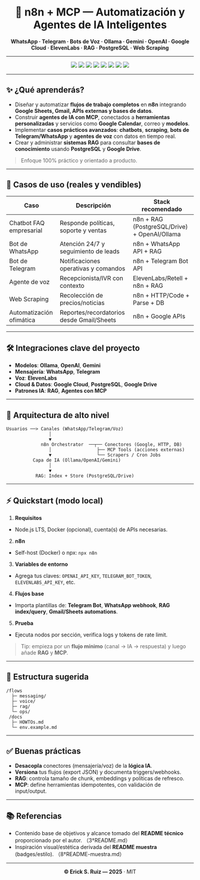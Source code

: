 <!-- Banner centrado -->
<div align="center">

# 🚀 n8n + MCP — Automatización y Agentes de IA Inteligentes

**WhatsApp · Telegram · Bots de Voz · Ollama · Gemini · OpenAI · Google Cloud · ElevenLabs · RAG · PostgreSQL · Web Scraping**

---

<!-- Badges -->
<img src="https://img.shields.io/badge/n8n-Automation-00B2FF?logo=n8n&style=for-the-badge&labelColor=0D1117" />
<img src="https://img.shields.io/badge/MCP-Model%20Context%20Protocol-6C63FF?style=for-the-badge&labelColor=0D1117" />
<img src="https://img.shields.io/badge/RAG-Retrieval%20Augmented%20Generation-FF7A59?style=for-the-badge&labelColor=0D1117" />
<img src="https://img.shields.io/badge/DB-PostgreSQL-336791?logo=postgresql&style=for-the-badge&labelColor=0D1117" />
<img src="https://img.shields.io/badge/Models-Ollama%20|%20OpenAI%20|%20Gemini-22CC88?style=for-the-badge&labelColor=0D1117" />
<img src="https://img.shields.io/badge/Messaging-WhatsApp%20|%20Telegram-25D366?style=for-the-badge&labelColor=0D1117" />
<img src="https://img.shields.io/badge/Voice-ElevenLabs-8A2BE2?style=for-the-badge&labelColor=0D1117" />
<img src="https://img.shields.io/badge/License-MIT-black?style=for-the-badge&labelColor=0D1117" />

</div>

---

## ✨ ¿Qué aprenderás?
- Diseñar y automatizar **flujos de trabajo completos** en **n8n** integrando **Google Sheets, Gmail, APIs externas y bases de datos**.  
- Construir **agentes de IA con MCP**, conectados a **herramientas personalizadas** y servicios como **Google Calendar**, correo y **modelos**.  
- Implementar **casos prácticos avanzados**: **chatbots**, **scraping**, **bots de Telegram/WhatsApp** y **agentes de voz** con datos en tiempo real.  
- Crear y administrar **sistemas RAG** para consultar **bases de conocimiento** usando **PostgreSQL** y **Google Drive**.  

> Enfoque 100% práctico y orientado a producto.

---

## 🧩 Casos de uso (reales y vendibles)
| Caso | Descripción | Stack recomendado |
|---|---|---|
| Chatbot FAQ empresarial | Responde políticas, soporte y ventas | n8n + RAG (PostgreSQL/Drive) + OpenAI/Ollama |
| Bot de WhatsApp | Atención 24/7 y seguimiento de leads | n8n + WhatsApp API + RAG |
| Bot de Telegram | Notificaciones operativas y comandos | n8n + Telegram Bot API |
| Agente de voz | Recepcionista/IVR con contexto | ElevenLabs/Retell + n8n + RAG |
| Web Scraping | Recolección de precios/noticias | n8n + HTTP/Code + Parse + DB |
| Automatización ofimática | Reportes/recordatorios desde Gmail/Sheets | n8n + Google APIs |

---

## 🛠️ Integraciones clave del proyecto
- **Modelos**: **Ollama**, **OpenAI**, **Gemini**  
- **Mensajería**: **WhatsApp**, **Telegram**  
- **Voz**: **ElevenLabs**  
- **Cloud & Datos**: **Google Cloud**, **PostgreSQL**, **Google Drive**  
- **Patrones IA**: **RAG**, **Agentes con MCP**  

---

## 🌇️ Arquitectura de alto nivel
```text
Usuarios ──> Canales (WhatsApp/Telegram/Voz)
                │
                ▼
             n8n Orchestrator  ──┬── Conectores (Google, HTTP, DB)
                │                 ├── MCP Tools (acciones externas)
                ▼                 └── Scrapers / Cron Jobs
          Capa de IA (Ollama/OpenAI/Gemini)
                │
                ▼
           RAG: Index + Store (PostgreSQL/Drive)
```

---

## ⚡ Quickstart (modo local)
1) **Requisitos**
- Node.js LTS, Docker (opcional), cuenta(s) de APIs necesarias.  
2) **n8n**
- Self-host (Docker) o npx: `npx n8n`  
3) **Variables de entorno**
- Agrega tus claves: `OPENAI_API_KEY`, `TELEGRAM_BOT_TOKEN`, `ELEVENLABS_API_KEY`, etc.  
4) **Flujos base**
- Importa plantillas de: **Telegram Bot**, **WhatsApp webhook**, **RAG index/query**, **Gmail/Sheets automations**.  
5) **Prueba**
- Ejecuta nodos por sección, verifica logs y tokens de rate limit.

> Tip: empieza por un **flujo mínimo** (canal → IA → respuesta) y luego añade **RAG** y **MCP**.

---

## 📂 Estructura sugerida
```
/flows
  ├─ messaging/
  ├─ voice/
  ├─ rag/
  └─ ops/
 /docs
  ├─ HOWTOs.md
  └─ env.example.md
```

---

## ✅ Buenas prácticas
- **Desacopla** conectores (mensajería/voz) de la **lógica IA**.  
- **Versiona** tus flujos (export JSON) y documenta triggers/webhooks.  
- **RAG**: controla tamaño de chunk, embeddings y políticas de refresco.  
- **MCP**: define herramientas idempotentes, con validación de input/output.

---

## 📚 Referencias
- Contenido base de objetivos y alcance tomado del **README técnico** proporcionado por el autor. （3†README.md）  
- Inspiración visual/estética derivada del **README muestra** (badges/estilo). （8†README-muestra.md）

---

<div align="center">
  
**© Erick S. Ruiz — 2025** · MIT

</div>
